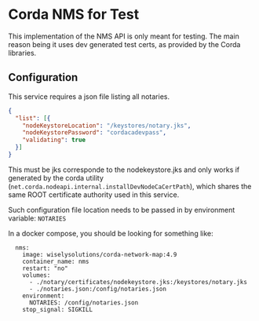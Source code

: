 # Corda NMS for Test

This implementation of the NMS API is only meant for testing. The main reason being it uses dev generated test certs,
as provided by the Corda libraries.

## Configuration

This service requires a json file listing all notaries.

```json
{
  "list": [{
    "nodeKeystoreLocation": "/keystores/notary.jks",
    "nodeKeystorePassword": "cordacadevpass",
    "validating": true
  }]
}
```

This must be jks corresponde to the nodekeystore.jks and only works if generated by the corda utility (`net.corda.nodeapi.internal.installDevNodeCaCertPath`),
which shares the same ROOT certificate authority used in this service.

Such configuration file location needs to be passed in by environment variable: `NOTARIES`

In a docker compose, you should be looking for something like:

```
  nms:
    image: wiselysolutions/corda-network-map:4.9
    container_name: nms
    restart: "no"
    volumes:
      - ./notary/certificates/nodekeystore.jks:/keystores/notary.jks
      - ./notaries.json:/config/notaries.json
    environment:
      NOTARIES: /config/notaries.json
    stop_signal: SIGKILL
```